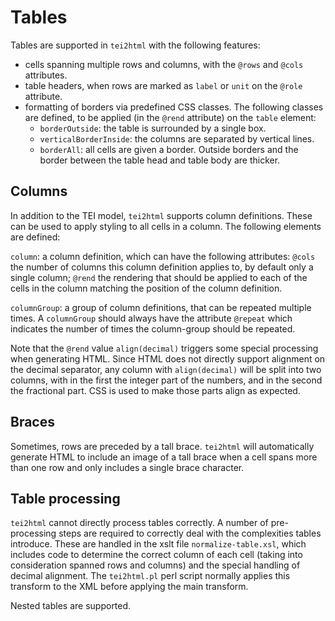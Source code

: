 # Tables #

Tables are supported in `tei2html` with the following features:

* cells spanning multiple rows and columns, with the `@rows` and `@cols` attributes.
* table headers, when rows are marked as `label` or `unit` on the `@role` attribute.
* formatting of borders via predefined CSS classes. The following classes are defined, to be applied (in the `@rend` attribute) on the `table` element:
  * `borderOutside`: the table is surrounded by a single box. 
  * `verticalBorderInside`: the columns are separated by vertical lines.
  * `borderAll`: all cells are given a border. Outside borders and the border between the table head and table body are thicker.

## Columns ##

In addition to the TEI model, `tei2html` supports column definitions. These can be used to apply styling to
all cells in a column. The following elements are defined:

`column`: a column definition, which can have the following attributes: `@cols` the number of columns this
column definition applies to, by default only a single column; `@rend` the rendering that should be applied
to each of the cells in the column matching the position of the column definition.

`columnGroup`: a group of column definitions, that can be repeated multiple times. A `columnGroup` should 
always have the attribute `@repeat` which indicates the number of times the column-group should be repeated.

Note that the `@rend` value `align(decimal)` triggers some special processing when generating HTML. Since HTML
does not directly support alignment on the decimal separator, any column with `align(decimal)` will be
split into two columns, with in the first the integer part of the numbers, and in the second the fractional
part. CSS is used to make those parts align as expected.

## Braces ##

Sometimes, rows are preceded by a tall brace. `tei2html` will automatically generate HTML to include
an image of a tall brace when a cell spans more than one row and only includes a single brace character.

## Table processing ##

`tei2html` cannot directly process tables correctly. A number of pre-processing steps are required to
correctly deal with the complexities tables introduce. These are handled in the xslt file `normalize-table.xsl`,
which includes code to determine the correct column of each cell (taking into consideration spanned
rows and columns) and the special handling of decimal alignment. The `tei2html.pl` perl script normally
applies this transform to the XML before applying the main transform.

Nested tables are supported.
